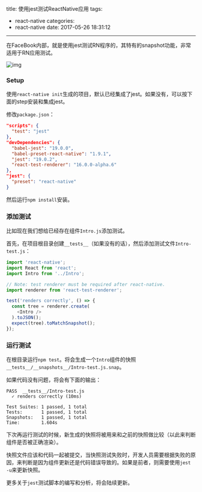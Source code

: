 title: 使用jest测试ReactNative应用
tags:
  - react-native
categories:
  - react-native
date: 2017-05-26 18:31:12
---

在FaceBook内部，就是使用jest测试RN程序的，其特有的snapshot功能，非常适用于RN应用测试。

![img](https://facebook.github.io/jest/img/content/female-technologist.png)

<!--more-->

### Setup

使用`react-native init`生成的项目，默认已经集成了jest。如果没有，可以按下面的step安装和集成jest。

修改`package.json`：

```json
"scripts": {
  "test": "jest"
},
"devDependencies": {
  "babel-jest": "19.0.0",
  "babel-preset-react-native": "1.9.1",
  "jest": "19.0.2",
  "react-test-renderer": "16.0.0-alpha.6"
},
"jest": {
  "preset": "react-native"
}
```

然后运行`npm install`安装。

### 添加测试

比如现在我们想给已经存在组件`Intro.js`添加测试。

首先，在项目根目录创建`__tests__`（如果没有的话），然后添加测试文件`Intro-test.js`：

```js
import 'react-native';
import React from 'react';
import Intro from '../Intro';

// Note: test renderer must be required after react-native.
import renderer from 'react-test-renderer';

test('renders correctly', () => {
  const tree = renderer.create(
    <Intro />
  ).toJSON();
  expect(tree).toMatchSnapshot();
});
```

### 运行测试

在根目录运行`npm test`。将会生成一个`Intro`组件的快照`__tests__/__snapshots__/Intro-test.js.snap`。

如果代码没有问题，将会有下面的输出：

```shell
PASS  __tests__/Intro-test.js
  ✓ renders correctly (10ms)

Test Suites: 1 passed, 1 total
Tests:       1 passed, 1 total
Snapshots:   1 passed, 1 total
Time:        1.604s
```

下次再运行测试的时候，新生成的快照将被用来和之前的快照做比较（以此来判断组件是否被正确渲染）。

快照文件应该和代码一起被提交，当快照测试失败时，开发人员需要根据失败的原因，来判断是因为组件更新还是代码错误导致的。如果是前者，则需要使用`jest -u`来更新快照。

更多关于`jest`测试脚本的编写和分析，将会陆续更新。
